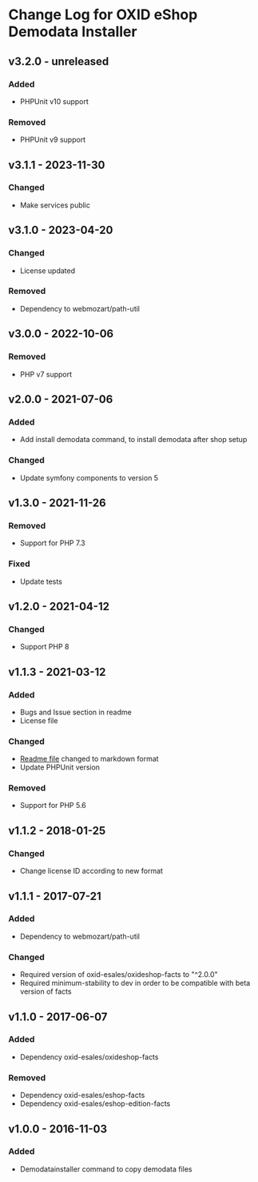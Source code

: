 # Change Log for OXID eShop Demodata Installer

## v3.2.0 - unreleased

### Added
- PHPUnit v10 support

### Removed
- PHPUnit v9 support

## v3.1.1 - 2023-11-30

### Changed
- Make services public

## v3.1.0 - 2023-04-20

### Changed
- License updated

### Removed
- Dependency to webmozart/path-util

## v3.0.0 - 2022-10-06

### Removed
- PHP v7 support

## v2.0.0 - 2021-07-06

### Added
- Add install demodata command, to install demodata after shop setup

### Changed
- Update symfony components to version 5

## v1.3.0 - 2021-11-26

### Removed
- Support for PHP 7.3

### Fixed
- Update tests

## v1.2.0 - 2021-04-12

### Changed
- Support PHP 8

## v1.1.3 - 2021-03-12

### Added
- Bugs and Issue section in readme
- License file

### Changed
- [Readme file](README.md) changed to markdown format
- Update PHPUnit version

### Removed
- Support for PHP 5.6

## v1.1.2 - 2018-01-25

### Changed 
- Change license ID according to new format

## v1.1.1 - 2017-07-21

### Added
- Dependency to webmozart/path-util

### Changed
- Required version of oxid-esales/oxideshop-facts to "^2.0.0"
- Required minimum-stability to dev in order to be compatible with beta version of facts

## v1.1.0 - 2017-06-07

### Added
- Dependency oxid-esales/oxideshop-facts

### Removed
- Dependency oxid-esales/eshop-facts
- Dependency oxid-esales/eshop-edition-facts

## v1.0.0 - 2016-11-03

### Added
- Demodatainstaller command to copy demodata files
